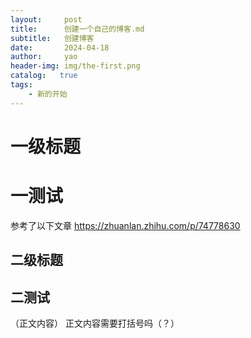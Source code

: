 ```yaml
---
layout:     post
title:      创建一个自己的博客.md
subtitle:   创建博客
date:       2024-04-18
author:     yao
header-img: img/the-first.png
catalog:   true
tags:
    - 新的开始
---
```

# 一级标题
# 一测试
参考了以下文章
https://zhuanlan.zhihu.com/p/74778630
## 二级标题
## 二测试
（正文内容）
正文内容需要打括号吗（？）
